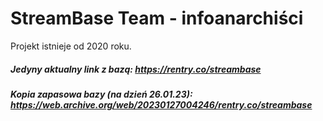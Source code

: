 # StreamBase Team - infoanarchiści

Projekt istnieje od 2020 roku.

##### Jedyny aktualny link z bazą: https://rentry.co/streambase
##### Kopia zapasowa bazy (na dzień 26.01.23): https://web.archive.org/web/20230127004246/rentry.co/streambase
